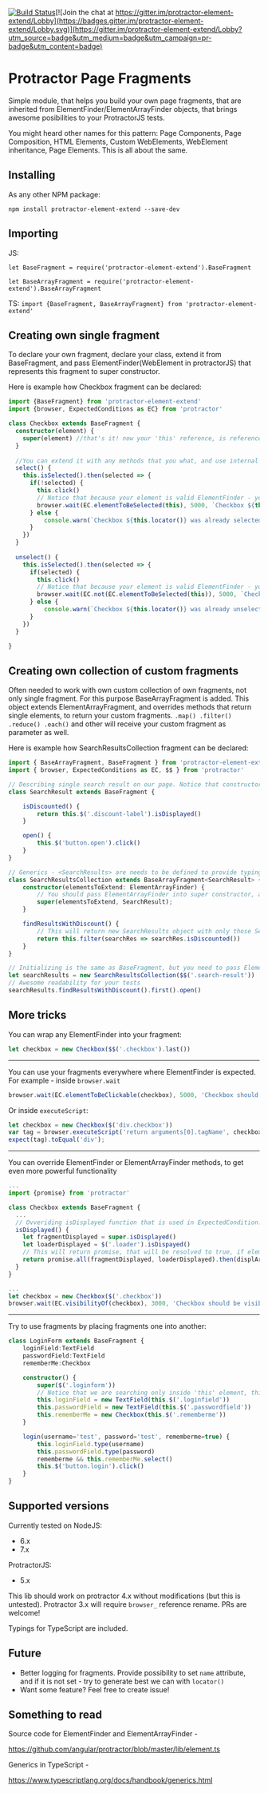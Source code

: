 [![Build Status](https://travis-ci.org/Xotabu4/protractor-element-extend.svg?branch=master)](https://travis-ci.org/Xotabu4/protractor-element-extend)[![Join the chat at https://gitter.im/protractor-element-extend/Lobby](https://badges.gitter.im/protractor-element-extend/Lobby.svg)](https://gitter.im/protractor-element-extend/Lobby?utm_source=badge&utm_medium=badge&utm_campaign=pr-badge&utm_content=badge)
# Protractor Page Fragments

Simple module, that helps you build your own page fragments, that are inherited from ElementFinder/ElementArrayFinder objects, that brings awesome posibilities to your ProtractorJS tests.

You might heard other names for this pattern: Page Components, Page Composition, HTML Elements, Custom WebElements, WebElement inheritance, Page Elements. This is all about the same.

Installing
---------------------
As any other NPM package:
```
npm install protractor-element-extend --save-dev
```

Importing
----------------------
JS:

`let BaseFragment = require('protractor-element-extend').BaseFragment`

`let BaseArrayFragment = require('protractor-element-extend').BaseArrayFragment`

TS:
`import {BaseFragment, BaseArrayFragment} from 'protractor-element-extend'`


Creating own single fragment
----------------------

To declare your own fragment, declare your class, extend it from BaseFragment, and pass ElementFinder(WebElement in protractorJS) that represents this fragment to super constructor.

Here is example how Checkbox fragment can be declared:
```typescript
import {BaseFragment} from 'protractor-element-extend'
import {browser, ExpectedConditions as EC} from 'protractor'

class Checkbox extends BaseFragment {
  constructor(element) {
    super(element) //that's it! now your 'this' reference, is reference to element passed to super constructor
  }
  
  //You can extend it with any methods that you what, and use internal reference to your element
  select() {
    this.isSelected().then(selected => {
      if(!selected) {
        this.click()
        // Notice that because your element is valid ElementFinder - you can pass it as parameter to ExpectedConditions.
        browser.wait(EC.elementToBeSelected(this), 5000, `Checkbox ${this.locator()} must became selected after click, but it wasn't`)
      } else {
          console.warn(`Checkbox ${this.locator()} was already selected, skipping select`)
      }
    })
  }
  
  unselect() {
    this.isSelected().then(selected => {
      if(selected) {
        this.click()
        // Notice that because your element is valid ElementFinder - you can pass it as parameter to ExpectedConditions!
        browser.wait(EC.not(EC.elementToBeSelected(this)), 5000, `Checkbox ${this.locator()} must became unselected after click, but it wasn't`)
      } else {
          console.warn(`Checkbox ${this.locator()} was already unselected, skipping unselect`)
      }
    })
  }

}
```
Creating own collection of custom fragments
----------------------
Often needed to work with own custom collection of own fragments, not only single fragment. For this purpose BaseArrayFragment is added. This object extends ElementArrayFragment, and overrides methods that return single elements, to return your custom fragments. `.map() .filter() .reduce() .each()` and other will receive your custom fragment as parameter as well.

Here is example how SearchResultsCollection fragment can be declared:
```typescript
import { BaseArrayFragment, BaseFragment } from 'protractor-element-extend'
import { browser, ExpectedConditions as EC, $$ } from 'protractor'

// Describing single search result on our page. Notice that constructor declaration could be skipped, in this case constructor from BaseFragment will be used
class SearchResult extends BaseFragment {

    isDiscounted() {
        return this.$('.discount-label').isDisplayed()
    }

    open() {
        this.$('button.open').click()
    }
}

// Generics - <SearchResults> are needs to be defined to provide typings support.
class SearchResultsCollection extends BaseArrayFragment<SearchResult> {
    constructor(elementsToExtend: ElementArrayFinder) {
        // You should pass ElementArrayFinder into super constructor, and constructor(class) that will be used to wrap each element in your collection
        super(elementsToExtend, SearchResult);
    }

    findResultsWithDiscount() {
        // This will return new SearchResults object with only those SearchResult objects that has isDiscounted == true
        return this.filter(searchRes => searchRes.isDiscounted())
    }
}

// Initializing is the same as BaseFragment, but you need to pass ElementArrayFinder now.
let searchResults = new SearchResultsCollection($$('.search-result'))
// Awesome readability for your tests
searchResults.findResultsWithDiscount().first().open()
```

More tricks
----------------------

You can wrap any ElementFinder into your fragment:
```typescript
let checkbox = new Checkbox($$('.checkbox').last())
```
--------------------------------
You can use your fragments everywhere where ElementFinder is expected. For example - inside `browser.wait`
```typescript
browser.wait(EC.elementToBeClickable(checkbox), 5000, 'Checkbox should be clickable')
```
Or inside `executeScript`:
```typescript
let checkbox = new Checkbox($('div.checkbox'))
var tag = browser.executeScript('return arguments[0].tagName', checkbox);
expect(tag).toEqual('div');
```
--------------------------------
You can override ElementFinder or ElementArrayFinder methods, to get even more powerful functionality
```typescript
...
import {promise} from 'protractor'

class Checkbox extends BaseFragment {
  ...
  // Ovveriding isDisplayed function that is used in ExpectedCondition.visibilityOf()
  isDisplayed() {
    let fragmentDisplayed = super.isDisplayed()
    let loaderDisplayed = $('.loader').isDispayed()
    // This will return promise, that will be resolved to true, if element is displayed, but loader is not displayed.
    return promise.all(fragmentDisplayed, loaderDisplayed).then(displArray=> displArray[0] && !displArray[1])
  }
}

...
let checkbox = new Checkbox($('.checkbox'))
browser.wait(EC.visibilityOf(checkbox), 3000, 'Checkbox should be visible, but loader should not be visible')
```
--------------------------------
Try to use fragments by placing fragments one into another:
```typescript
class LoginForm extends BaseFragment {
    loginField:TextField
    passwordField:TextField
    rememberMe:Checkbox

    constructor() {
        super($('.loginform'))
        // Notice that we are searching only inside 'this' element, this brings additional stability to tests
        this.loginField = new TextField(this.$('.loginfield'))
        this.passwordField = new TextField(this.$('.passwordfield'))
        this.rememberMe = new Checkbox(this.$('.rememberme'))
    }

    login(username='test', password='test', rememberme=true) {
        this.loginField.type(username)
        this.passwordField.type(password)
        rememberme && this.rememberMe.select()
        this.$('button.login').click()
    }
}
```

Supported versions
---------------------
Currently tested on 
NodeJS:
- 6.x
- 7.x

ProtractorJS:
- 5.x

This lib should work on protractor 4.x without modifications (but this is untested). Protractor 3.x will require `browser_` reference rename. PRs are welcome!

Typings for TypeScript are included.


Future
----------------------

- Better logging for fragments. Provide possibility to set `name` attribute, and if it is not set - try to generate best we can with `locator()` 
- Want some feature? Feel free to create issue!


Something to read
----------------------

Source code for ElementFinder and ElementArrayFinder - 

https://github.com/angular/protractor/blob/master/lib/element.ts

Generics in TypeScript - 

https://www.typescriptlang.org/docs/handbook/generics.html

